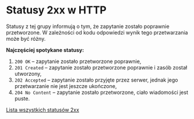 # Statusy 2xx w HTTP
Statusy z tej grupy informują o tym, że zapytanie zostało poprawnie przetworzone. W zależności od kodu odpowiedzi wynik tego przetwarzania może być różny.

**Najczęściej spotykane statusy:**
1. `200 OK` – zapytanie zostało przetworzone poprawnie,
2. `201 Created` – zapytanie zostało przetworzone poprawnie i zasób został utworzony,
3. `202 Accepted` – zapytanie zostało przyjęte przez serwer, jednak jego przetwarzanie nie jest jeszcze ukończone,
4. `204 No Content` – zapytanie zostało przetworzone, ciało wiadomości jest puste.

[Lista wszystkich statusów 2xx](https://en.wikipedia.org/wiki/List_of_HTTP_status_codes#:~:text=message.%5B7%5D-,2xx%20success,-This%20class%20of)
